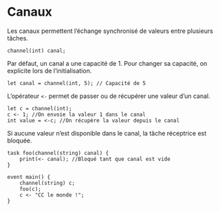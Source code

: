 # Canaux

Les canaux permettent l’échange synchronisé de valeurs entre plusieurs tâches.
```grimoire
channel(int) canal;
```

Par défaut, un canal a une capacité de 1.
Pour changer sa capacité, on explicite lors de l’initialisation.
```grimoire
let canal = channel(int, 5); // Capacité de 5
```

L’opérateur `<-` permet de passer ou de récupérer une valeur d’un canal.
```grimoire
let c = channel(int);
c <- 1; //On envoie la valeur 1 dans le canal
int value = <-c; //On récupère la valeur depuis le canal
```

Si aucune valeur n’est disponible dans le canal, la tâche réceptrice est bloquée.
```grimoire
task foo(channel(string) canal) {
	print(<- canal); //Bloqué tant que canal est vide
}

event main() {
	channel(string) c;
	foo(c);
	c <- "CC le monde !";
}
```